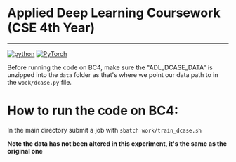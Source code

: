 # Applied Deep Learning Coursework (CSE 4th Year)
-----------------------------------------------------------------------------------
[![python](https://img.shields.io/badge/python-3.7.3-blue?style=plastic&logo=python)](https://www.python.org/downloads/release/python-373/)
[![PyTorch](https://img.shields.io/badge/PyTorch-1.10-orange?logo=PyTorch)](https://github.com/pytorch/pytorch/releases/tag/v1.10.0)

Before running the code on BC4, make sure the "ADL_DCASE_DATA" is unzipped into the `data` folder as that's where we point our data path to in the `woek/dcase.py` file.
# How to run the code on BC4:
In the main directory submit a job with `sbatch work/train_dcase.sh`





**Note the data has not been altered in this experiment, it's the same as the original one**
